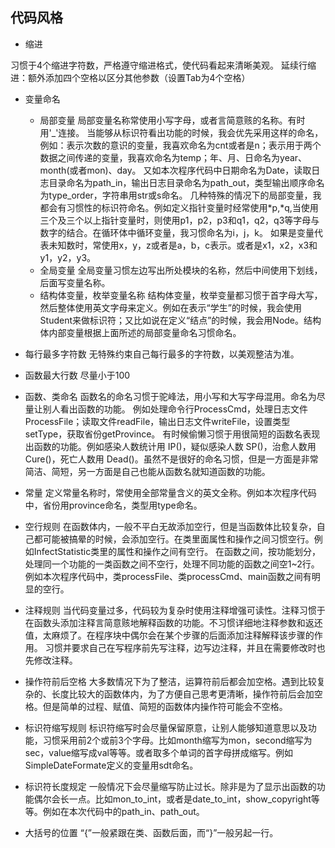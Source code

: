 ## 代码风格

- 缩进

习惯于4个缩进字符数，严格遵守缩进格式，使代码看起来清晰美观。
延续行缩进：额外添加四个空格以区分其他参数（设置Tab为4个空格）

- 变量命名
    - 局部变量
局部变量名称常使用小写字母，或者言简意赅的名称。有时用'_'连接。
当能够从标识符看出功能的时候，我会优先采用这样的命名，例如：表示次数的意识的变量，我喜欢命名为cnt或者是n；表示用于两个数据之间传递的变量，我喜欢命名为temp；年、月、日命名为year、month(或者mon)、day。
又如本次程序代码中日期命名为Date，读取日志目录命名为path_in，输出日志目录命名为path_out，类型输出顺序命名为type_order，字符串用str或s命名。
几种特殊的情况下的局部变量，我都会有习惯性的标识符命名。例如定义指针变量时经常使用*p,*q,当使用三个及三个以上指针变量时，则使用p1，p2，p3和q1，q2，q3等字母与数字的结合。在循环体中循环变量，我习惯命名为i，j，k。
如果是变量代表未知数时，常使用x，y，z或者是a，b，c表示。或者是x1，x2，x3和y1，y2，y3。
    - 全局变量
全局变量习惯左边写出所处模块的名称，然后中间使用下划线，后面写变量名称。
    - 结构体变量，枚举变量名称
结构体变量，枚举变量都习惯于首字母大写，然后整体使用英文字母来定义。例如在表示“学生”的时候，我会使用Student来做标识符；又比如说在定义“结点”的时候，我会用Node。结构体内部变量根据上面所述的局部变量命名习惯命名。

- 每行最多字符数
无特殊约束自己每行最多的字符数，以美观整洁为准。

- 函数最大行数
尽量小于100

- 函数、类命名
函数名的命名习惯于驼峰法，用小写和大写字母混用。命名为尽量让别人看出函数的功能。
例如处理命令行ProcessCmd，处理日志文件ProcessFile；读取文件readFile，输出日志文件writeFile，设置类型setType，获取省份getProvince。
有时候偷懒习惯于用很简短的函数名表现出函数的功能。例如感染人数统计用 IP()，疑似感染人数 SP()，治愈人数用 Cure()，死亡人数用 Dead()。虽然不是很好的命名习惯，但是一方面是非常简洁、简短，另一方面是自己也能从函数名就知道函数的功能。

- 常量
定义常量名称时，常使用全部常量含义的英文全称。例如本次程序代码中，省份用province命名，类型用type命名。

- 空行规则
在函数体内，一般不平白无故添加空行，但是当函数体比较复杂，自己都可能被搞晕的时候，会添加空行。在类里面属性和操作之间习惯空行。例如InfectStatistic类里的属性和操作之间有空行。
在函数之间，按功能划分，处理同一个功能的一类函数之间不空行，处理不同功能的函数之间空1~2行。例如本次程序代码中，类processFile、类processCmd、main函数之间有明显的空行。

- 注释规则
当代码变量过多，代码较为复杂时使用注释增强可读性。注释习惯于在函数头添加注释言简意赅地解释函数的功能。不习惯详细地注释参数和返还值，太麻烦了。在程序块中偶尔会在某个步骤的后面添加注释解释该步骤的作用。
习惯并要求自己在写程序前先写注释，边写边注释，并且在需要修改时也先修改注释。

- 操作符前后空格
大多数情况下为了整洁，运算符前后都会加空格。遇到比较复杂的、长度比较大的函数体内，为了方便自己思考更清晰，操作符前后会加空格。但是简单的过程、赋值、简短的函数体内操作符可能会不空格。

- 标识符缩写规则
标识符缩写时会尽量保留原意，让别人能够知道意思以及功能，习惯采用前2个或前3个字母。比如month缩写为mon，second缩写为sec，value缩写成val等等。或者取多个单词的首字母拼成缩写。例如SimpleDateFormate定义的变量用sdt命名。

- 标识符长度规定
一般情况下会尽量缩写防止过长。除非是为了显示出函数的功能偶尔会长一点。比如mon_to_int，或者是date_to_int，show_copyright等等。例如在本次代码中的path_in、path_out。

- 大括号的位置
“{”一般紧跟在类、函数后面，而“}”一般另起一行。